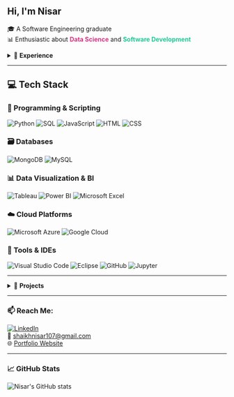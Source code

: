 ##  Hi, I'm Nisar

🎓 A Software Engineering graduate  
📊 Enthusiastic about **<span style="color:#d63384">Data Science</span>** and **<span style="color:#20c997">Software Development</span>**

<details>
<summary>💼 <strong>Experience</strong></summary>

### 👨‍💻 Consultant – Cloud Datasoft *(Oct 2024 – Present)*  
🧑‍🏫 Conducting Adobe education workshops, webinars & training programs  
📝 Managing reports, documentation, and training logistics (online & offline)  
🧰 Coordinating training material prep & technical setup  

### 📊 Equity Analyst – Finlatics *(Jan 2023 – Mar 2023)*  
🔍 Performed detailed equity research with financial & technical analysis  
📈 Generated investment insights with structured reports & recommendations  
👥 Participated in peer reviews and mentor feedback sessions  

### 📂 Data Intern – Highway Delite *(Aug 2022 – Nov 2022)*  
📋 Compiled and verified data from web & internal sources  
📊 Maintained Google Sheets/Excel datasets for quality reporting  
🔒 Ensured data integrity and confidentiality in processing activities  

</details>

---

## 💻 Tech Stack

### 🧠 Programming & Scripting
![Python](https://img.shields.io/badge/Python-3670A0?style=for-the-badge&logo=python&logoColor=white)
![SQL](https://img.shields.io/badge/SQL-4479A1?style=for-the-badge&logo=mysql&logoColor=white)
![JavaScript](https://img.shields.io/badge/JavaScript-F7DF1E?style=for-the-badge&logo=javascript&logoColor=black)
![HTML](https://img.shields.io/badge/HTML5-E34F26?style=for-the-badge&logo=html5&logoColor=white)
![CSS](https://img.shields.io/badge/CSS3-1572B6?style=for-the-badge&logo=css3&logoColor=white)

### 🗃️ Databases
![MongoDB](https://img.shields.io/badge/MongoDB-4EA94B?style=for-the-badge&logo=mongodb&logoColor=white)
![MySQL](https://img.shields.io/badge/MySQL-005C84?style=for-the-badge&logo=mysql&logoColor=white)

### 📊 Data Visualization & BI
![Tableau](https://img.shields.io/badge/Tableau-E97627?style=for-the-badge&logo=tableau&logoColor=white)
![Power BI](https://img.shields.io/badge/Power%20BI-F2C811?style=for-the-badge&logo=powerbi&logoColor=black)
![Microsoft Excel](https://img.shields.io/badge/Microsoft%20Excel-217346?style=for-the-badge&logo=microsoft-excel&logoColor=white)

### ☁️ Cloud Platforms
![Microsoft Azure](https://img.shields.io/badge/Microsoft%20Azure-0078D4?style=for-the-badge&logo=microsoftazure&logoColor=white)
![Google Cloud](https://img.shields.io/badge/Google%20Cloud-4285F4?style=for-the-badge&logo=googlecloud&logoColor=white)

### 🧰 Tools & IDEs
![Visual Studio Code](https://img.shields.io/badge/VS%20Code-007ACC?style=for-the-badge&logo=visualstudiocode&logoColor=white)
![Eclipse](https://img.shields.io/badge/Eclipse-2C2255?style=for-the-badge&logo=eclipseide&logoColor=white)
![GitHub](https://img.shields.io/badge/GitHub-181717?style=for-the-badge&logo=github&logoColor=white)
![Jupyter](https://img.shields.io/badge/Jupyter-F37626?style=for-the-badge&logo=jupyter&logoColor=white)

---

<details>
<summary>📁 <strong>Projects</strong></summary>

### 📦 Tata Sales Insights  
📊 Built a dashboard using Tableau for business scenario framing and insight communication  
🎯 Focused on visual storytelling, KPIs, and strategic analysis

### 🧮 KPMG Data Analysis & Visualization with Tableau  
🗂️ Cleaned and modeled data for executive-level dashboards  
📈 Presented insights through effective visual storytelling  

### 💼 Accenture Data Analytics Virtual Experience  
📋 Delivered insights using Tableau after cleaning and transforming raw datasets  
🗣️ Created presentations simulating a real-world client-facing experience  

### 📉 Asset Management Simulation – JPMorgan  
🧑‍💼 Designed portfolios based on unique investor profiles  
📊 Calculated KPIs and provided strategic financial recommendations  

### 🐶 Dognition Data Insights  
🧹 Cleaned, aggregated, and visualized behavioral data using Excel and Tableau  
📚 Presented insights as a Tableau story for stakeholders  

</details>

---

### 📫 Reach Me:

[![LinkedIn](https://img.shields.io/badge/LinkedIn-%230A66C2.svg?&style=for-the-badge&logo=linkedin&logoColor=white)](https://www.linkedin.com/in/nisar-shaikh7/)  
📧 shaikhnisar107@gmail.com  
🌐 [Portfolio Website](https://nisar-ss.github.io/index.html)

---

### 📈 GitHub Stats

![Nisar's GitHub stats](https://github-readme-stats.vercel.app/api?username=nisar-ss&show_icons=true&theme=tokyonight)
